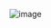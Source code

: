 ![image](https://github.com/OlesyaSumatokhina/DeliveryAllure/assets/149322645/41d1a24e-44a4-4b29-a3e7-1a7977a342cd)
